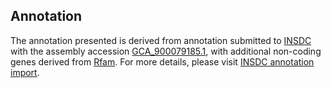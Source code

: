 

Annotation
----------

The annotation presented is derived from annotation submitted to
[INSDC](http://www.insdc.org) with the assembly accession
[GCA\_900079185.1](http://www.ebi.ac.uk/ena/data/view/GCA_900079185.1),
with additional non-coding genes derived from
[Rfam](http://rfam.xfam.org/). For more details, please visit [INSDC
annotation
import](http://ensemblgenomes.org/info/data/insdc_annotation).
